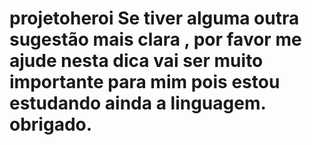 # projetoheroi Se tiver alguma outra sugestão mais clara , por favor me ajude nesta dica vai ser muito importante para mim pois estou estudando ainda a linguagem. obrigado.
